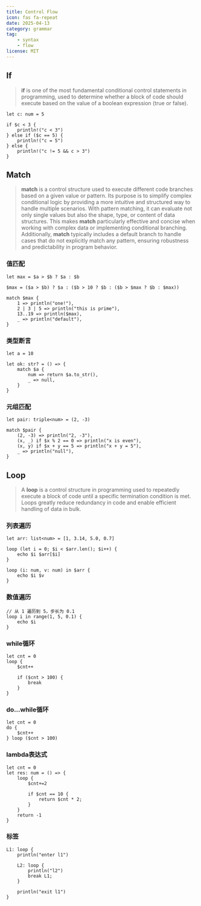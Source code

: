 ```yaml
---
title: Control Flow
icon: fas fa-repeat
date: 2025-04-13
category: grammar
tag: 
    - syntax
    - flow
license: MIT
---
```


## If

>**if** is one of the most fundamental conditional control statements in programming, used to determine whether a block of code should execute based on the value of a boolean expression (true or false).

```hulo
let c: num = 5

if $c < 3 {
    println!("c < 3")
} else if ($c == 5) {
    println!("c = 5")
} else {
    println!("c != 5 && c > 3")
}
```

## Match
>**match** is a control structure used to execute different code branches based on a given value or pattern. Its purpose is to simplify complex conditional logic by providing a more intuitive and structured way to handle multiple scenarios.
>With pattern matching, it can evaluate not only single values but also the shape, type, or content of data structures. This makes **match** particularly effective and concise when working with complex data or implementing conditional branching.
>Additionally, **match** typically includes a default branch to handle cases that do not explicitly match any pattern, ensuring robustness and predictability in program behavior.

### 值匹配
```
let max = $a > $b ? $a : $b

$max = ($a > $b) ? $a : ($b > 10 ? $b : ($b > $max ? $b : $max))

match $max {
    1 => println("one!"),
    2 | 3 | 5 => println("this is prime"),
    13..19 => println($max),
    _ => println("default"),
}
```

### 类型断言
```
let a = 10

let ok: str? = () => {
    match $a {
        num => return $a.to_str(),
        _ => null,
    }
}
```

### 元组匹配
```
let pair: triple<num> = (2, -3)

match $pair {
    (2, -3) => println("2, -3"),
    (x, _) if $x % 2 == 0 => println("x is even"),
    (x, y) if $x + y == 5 => println("x + y = 5"),
    _ => println("null"),
}
```

## Loop

>A **loop** is a control structure in programming used to repeatedly execute a block of code until a specific termination condition is met. Loops greatly reduce redundancy in code and enable efficient handling of data in bulk. 

### 列表遍历
```
let arr: list<num> = [1, 3.14, 5.0, 0.7]

loop (let i = 0; $i < $arr.len(); $i++) {
    echo $i $arr[$i]
}

loop (i: num, v: num) in $arr {
    echo $i $v
}
```

### 数值遍历
```
// 从 1 遍历到 5，步长为 0.1
loop i in range(1, 5, 0.1) {
    echo $i
}
```

### while循环
```
let cnt = 0
loop {
    $cnt++

    if ($cnt > 100) {
        break
    }
}
```

### do...while循环
```
let cnt = 0
do {
    $cnt++
} loop ($cnt > 100)
```

### lambda表达式
```
let cnt = 0
let res: num = () => {
    loop {
        $cnt+=2

        if $cnt == 10 {
            return $cnt * 2;
        }
    }
    return -1
}
```

### 标签
```
L1: loop {
    println("enter l1")

    L2: loop {
        println("l2")
        break L1;
    }

    println("exit l1")
}
```